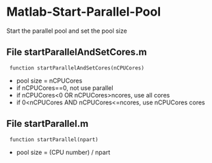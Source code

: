 # Matlab-Start-Parallel-Pool
 Start the parallel pool and set the pool size

## File startParallelAndSetCores.m
<pre><code> function startParallelAndSetCores(nCPUCores)
</code></pre>

*  pool size = nCPUCores
*  if nCPUCores==0, not use parallel
*  if nCPUCores<0 OR nCPUCores>ncores, use all cores
*  if 0<nCPUCores AND nCPUCores<=ncores, use nCPUCores cores

## File startParallel.m
<pre><code> function startParallel(npart)
</code></pre>

*  pool size = (CPU number) / npart
